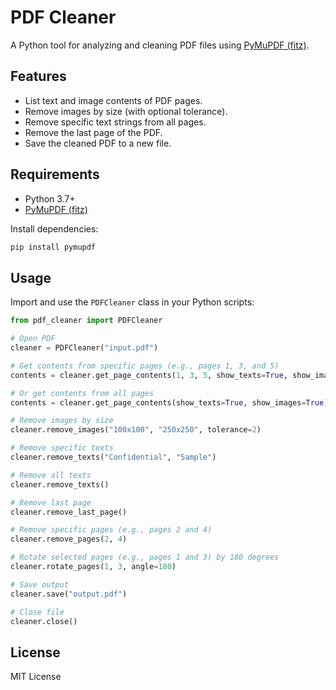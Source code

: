 # PDF Cleaner

A Python tool for analyzing and cleaning PDF files using [PyMuPDF (fitz)](https://pymupdf.readthedocs.io/).

## Features

- List text and image contents of PDF pages.
- Remove images by size (with optional tolerance).
- Remove specific text strings from all pages.
- Remove the last page of the PDF.
- Save the cleaned PDF to a new file.

## Requirements

- Python 3.7+
- [PyMuPDF (fitz)](https://pypi.org/project/PyMuPDF/)

Install dependencies:

```bash
pip install pymupdf
```

## Usage

Import and use the `PDFCleaner` class in your Python scripts:

```python
from pdf_cleaner import PDFCleaner

# Open PDF
cleaner = PDFCleaner("input.pdf")

# Get contents from specific pages (e.g., pages 1, 3, and 5)
contents = cleaner.get_page_contents(1, 3, 5, show_texts=True, show_images=True)

# Or get contents from all pages
contents = cleaner.get_page_contents(show_texts=True, show_images=True)

# Remove images by size
cleaner.remove_images("100x100", "250x250", tolerance=2)

# Remove specific texts
cleaner.remove_texts("Confidential", "Sample")

# Remove all texts
cleaner.remove_texts()

# Remove last page
cleaner.remove_last_page()

# Remove specific pages (e.g., pages 2 and 4)
cleaner.remove_pages(2, 4)

# Rotate selected pages (e.g., pages 1 and 3) by 180 degrees
cleaner.rotate_pages(1, 3, angle=180)

# Save output
cleaner.save("output.pdf")

# Close file
cleaner.close()
```

## License

MIT License
